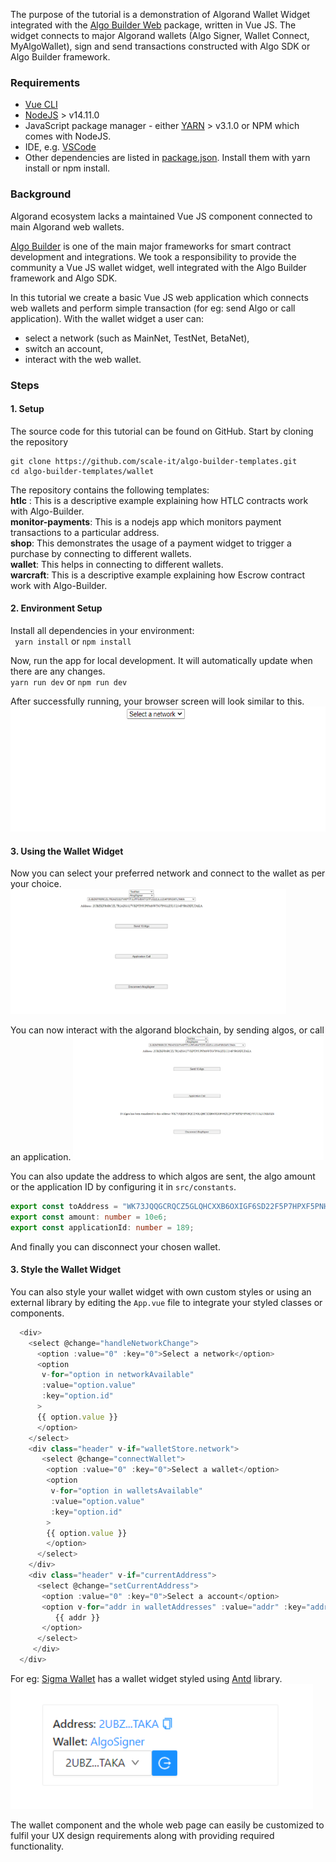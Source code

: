 The purpose of the tutorial is a demonstration of Algorand Wallet Widget integrated with the [Algo Builder Web](https://github.com/scale-it/algo-builder/tree/master/packages/web) package, written in Vue JS. The widget connects to major Algorand wallets (Algo Signer, Wallet Connect, MyAlgoWallet), sign and send transactions constructed with Algo SDK or Algo Builder framework.

### Requirements

- [Vue CLI](https://cli.vuejs.org/guide/installation.html)<br/>
- [NodeJS](https://nodejs.org/en/download/) > v14.11.0<br/>
- JavaScript package manager - either [YARN](https://classic.yarnpkg.com/en/docs/install) > v3.1.0 or NPM which comes with NodeJS.<br/>
- IDE, e.g. [VSCode](https://code.visualstudio.com/download)<br/>
- Other dependencies are listed in [package.json](https://github.com/scale-it/algo-builder-templates/blob/master/wallet/package.json). Install them with yarn install or npm install.<br/>

### Background

Algorand ecosystem lacks a maintained Vue JS component connected to main Algorand web wallets.

[Algo Builder](https://algobuilder.dev/) is one of the main major frameworks for smart contract development and integrations. We took a responsibility to provide the community a Vue JS wallet widget, well integrated with the Algo Builder framework and Algo SDK.

In this tutorial we create a basic Vue JS web application which connects web wallets and perform simple transaction (for eg: send Algo or call application). With the wallet widget a user can:

- select a network (such as MainNet, TestNet, BetaNet),
- switch an account,
- interact with the web wallet.

### Steps

#### 1. Setup

The source code for this tutorial can be found on GitHub. Start by cloning the repository

    git clone https://github.com/scale-it/algo-builder-templates.git
    cd algo-builder-templates/wallet

The repository contains the following templates:<br/>
**htlc** : This is a descriptive example explaining how HTLC contracts work with Algo-Builder.<br/>
**monitor-payments**: This is a nodejs app which monitors payment transactions to a particular address.<br/>
**shop**: This demonstrates the usage of a payment widget to trigger a purchase by connecting to different wallets.<br/>
**wallet**: This helps in connecting to different wallets.<br/>
**warcraft**: This is a descriptive example explaining how Escrow contract work with Algo-Builder.<br/>

#### 2. Environment Setup

Install all dependencies in your environment:<br/>
` yarn install` or `npm install`

Now, run the app for local development. It will automatically update when there are any changes.<br/>
`yarn run dev` or `npm run dev`

After successfully running, your browser screen will look similar to this.
<img src="./t-wallet/assets/homescreen.png" height="200" title="Home Page" />

#### 3. Using the Wallet Widget

Now you can select your preferred network and connect to the wallet as per your choice.
<img src="./t-wallet/assets/address_selected.png" height="200" title="Account Selected" />

You can now interact with the algorand blockchain, by sending algos, or call an application.
<img src="./t-wallet/assets/algo_transaction.png" height="200" title="Send Transaction" />

You can also update the address to which algos are sent, the algo amount or the application ID by configuring it in `src/constants`.

```ts
export const toAddress = "WK73JQQGCRQCZ5GLQHCXXB6OXIGF6SD22F5P7HPXF5PNH23YUUALUMKOZ4";
export const amount: number = 10e6;
export const applicationId: number = 189;
```

And finally you can disconnect your chosen wallet.

#### 3. Style the Wallet Widget

You can also style your wallet widget with own custom styles or using an external library by editing the `App.vue` file to integrate your styled classes or components.

  ```ts
    <div>
      <select @change="handleNetworkChange">
    	<option :value="0" :key="0">Select a network</option>
    	<option
    	 v-for="option in networkAvailable"
    	 :value="option.value"
    	 :key="option.id"
    	>
    	{{ option.value }}
    	</option>
      </select>
      <div class="header" v-if="walletStore.network">
         <select @change="connectWallet">
    	  <option :value="0" :key="0">Select a wallet</option>
    	  <option
    	   v-for="option in walletsAvailable"
    	   :value="option.value"
    	   :key="option.id"
    	  >
    	  {{ option.value }}
    	  </option>
    	</select>
      </div>
      <div class="header" v-if="currentAddress">
        <select @change="setCurrentAddress">
         <option :value="0" :key="0">Select a account</option>
         <option v-for="addr in walletAddresses" :value="addr" :key="addr">
        	{{ addr }}
         </option>
        </select>
       </div>
    </div>
```

For eg: [Sigma Wallet](https://github.com/scale-it/algobuilder-msig) has a wallet widget styled using [Antd](https://www.antdv.com/) library.<br/>
<img src="./t-wallet/assets/styled_wallet.png" height="200" title="Send Transaction" />

The wallet component and the whole web page can easily be customized to fulfil your UX design requirements along with providing required functionality.
